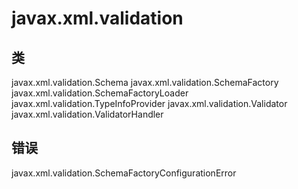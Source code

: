 # javax.xml.validation

## 类

javax.xml.validation.Schema
javax.xml.validation.SchemaFactory
javax.xml.validation.SchemaFactoryLoader
javax.xml.validation.TypeInfoProvider
javax.xml.validation.Validator
javax.xml.validation.ValidatorHandler

## 错误

javax.xml.validation.SchemaFactoryConfigurationError




